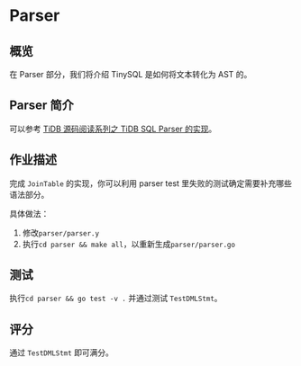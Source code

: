 # Parser

## 概览

在 Parser 部分，我们将介绍 TinySQL 是如何将文本转化为 AST 的。

## Parser 简介

可以参考 [TiDB 源码阅读系列之 TiDB SQL Parser 的实现](https://pingcap.com/blog-cn/tidb-source-code-reading-5/)。

## 作业描述

完成 `JoinTable` 的实现，你可以利用 parser test 里失败的测试确定需要补充哪些语法部分。

具体做法：
1. 修改`parser/parser.y`
2. 执行`cd parser && make all`，以重新生成`parser/parser.go`

## 测试

执行`cd parser && go test -v .` 并通过测试 `TestDMLStmt`。

## 评分

通过 `TestDMLStmt` 即可满分。
